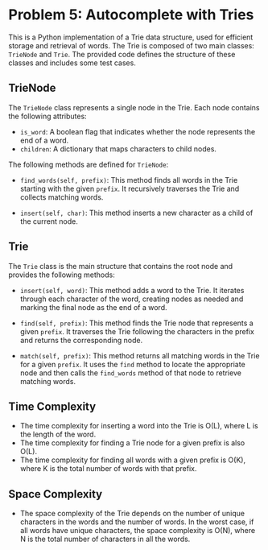 # Problem 5: Autocomplete with Tries

This is a Python implementation of a Trie data structure, used for efficient storage and retrieval of words. The Trie is composed of two main classes: `TrieNode` and `Trie`. The provided code defines the structure of these classes and includes some test cases.

## TrieNode

The `TrieNode` class represents a single node in the Trie. Each node contains the following attributes:

- `is_word`: A boolean flag that indicates whether the node represents the end of a word.
- `children`: A dictionary that maps characters to child nodes.

The following methods are defined for `TrieNode`:

- `find_words(self, prefix)`: This method finds all words in the Trie starting with the given `prefix`. It recursively traverses the Trie and collects matching words.

- `insert(self, char)`: This method inserts a new character as a child of the current node.

## Trie

The `Trie` class is the main structure that contains the root node and provides the following methods:

- `insert(self, word)`: This method adds a word to the Trie. It iterates through each character of the word, creating nodes as needed and marking the final node as the end of a word.

- `find(self, prefix)`: This method finds the Trie node that represents a given `prefix`. It traverses the Trie following the characters in the prefix and returns the corresponding node.

- `match(self, prefix)`: This method returns all matching words in the Trie for a given `prefix`. It uses the `find` method to locate the appropriate node and then calls the `find_words` method of that node to retrieve matching words.

## Time Complexity

- The time complexity for inserting a word into the Trie is O(L), where L is the length of the word.
- The time complexity for finding a Trie node for a given prefix is also O(L).
- The time complexity for finding all words with a given prefix is O(K), where K is the total number of words with that prefix.

## Space Complexity

- The space complexity of the Trie depends on the number of unique characters in the words and the number of words. In the worst case, if all words have unique characters, the space complexity is O(N), where N is the total number of characters in all the words.
